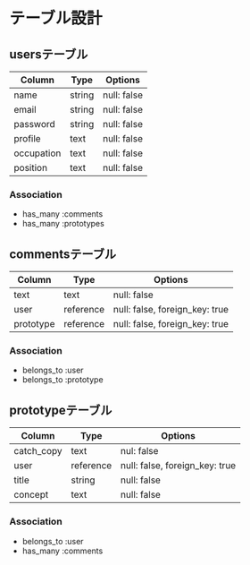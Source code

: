 # テーブル設計

## usersテーブル


 | Column     | Type   | Options     |
 | ---------- | ------ | ----------- |
 | name       | string | null: false |
 | email      | string | null: false |
 | password   | string | null: false |
 | profile    | text   | null: false |
 | occupation | text   | null: false |
 | position   | text   | null: false |

### Association
- has_many :comments
- has_many :prototypes

## commentsテーブル

 | Column   | Type      | Options                       |
 | ------   | --------- | ----------------------------  |
 | text     | text      | null: false                    |
 | user     | reference | null: false, foreign_key: true|
 | prototype| reference | null: false, foreign_key: true|

 ### Association
 - belongs_to :user
 - belongs_to :prototype

 ## prototypeテーブル

 | Column        | Type      | Options                       |
 | ------------  | --------- | ----------------------------  |
 | catch_copy    | text      | nul:  false                   |
 | user          | reference | null: false, foreign_key: true|
 | title         | string    | null: false                   |
 | concept       | text      | null: false                   |
 
 ### Association
 - belongs_to :user
 - has_many :comments